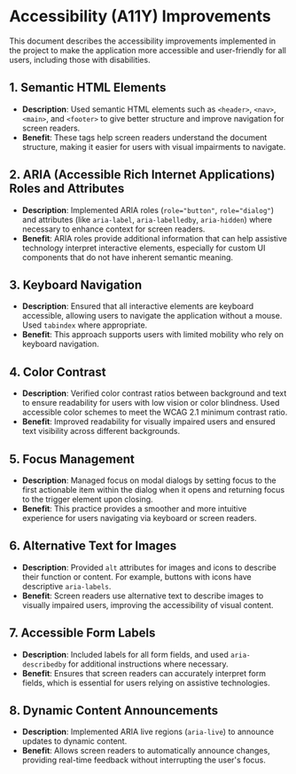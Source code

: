 # Accessibility (A11Y) Improvements

This document describes the accessibility improvements implemented in the project to make the application more accessible and user-friendly for all users, including those with disabilities.

## 1. Semantic HTML Elements

- **Description**: Used semantic HTML elements such as `<header>`, `<nav>`, `<main>`, and `<footer>` to give better structure and improve navigation for screen readers.
- **Benefit**: These tags help screen readers understand the document structure, making it easier for users with visual impairments to navigate.

## 2. ARIA (Accessible Rich Internet Applications) Roles and Attributes

- **Description**: Implemented ARIA roles (`role="button"`, `role="dialog"`) and attributes (like `aria-label`, `aria-labelledby`, `aria-hidden`) where necessary to enhance context for screen readers.
- **Benefit**: ARIA roles provide additional information that can help assistive technology interpret interactive elements, especially for custom UI components that do not have inherent semantic meaning.

## 3. Keyboard Navigation

- **Description**: Ensured that all interactive elements are keyboard accessible, allowing users to navigate the application without a mouse. Used `tabindex` where appropriate.
- **Benefit**: This approach supports users with limited mobility who rely on keyboard navigation.

## 4. Color Contrast

- **Description**: Verified color contrast ratios between background and text to ensure readability for users with low vision or color blindness. Used accessible color schemes to meet the WCAG 2.1 minimum contrast ratio.
- **Benefit**: Improved readability for visually impaired users and ensured text visibility across different backgrounds.

## 5. Focus Management

- **Description**: Managed focus on modal dialogs by setting focus to the first actionable item within the dialog when it opens and returning focus to the trigger element upon closing.
- **Benefit**: This practice provides a smoother and more intuitive experience for users navigating via keyboard or screen readers.

## 6. Alternative Text for Images

- **Description**: Provided `alt` attributes for images and icons to describe their function or content. For example, buttons with icons have descriptive `aria-labels`.
- **Benefit**: Screen readers use alternative text to describe images to visually impaired users, improving the accessibility of visual content.

## 7. Accessible Form Labels

- **Description**: Included labels for all form fields, and used `aria-describedby` for additional instructions where necessary.
- **Benefit**: Ensures that screen readers can accurately interpret form fields, which is essential for users relying on assistive technologies.

## 8. Dynamic Content Announcements

- **Description**: Implemented ARIA live regions (`aria-live`) to announce updates to dynamic content.
- **Benefit**: Allows screen readers to automatically announce changes, providing real-time feedback without interrupting the user's focus.

